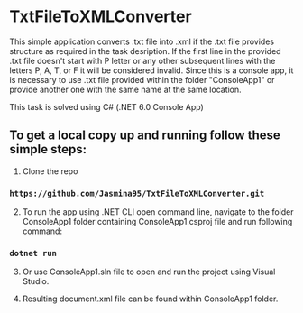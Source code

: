 # TxtFileToXMLConverter

This simple application converts .txt file into .xml if the .txt file provides structure as required in the task desription. If the first line in the provided .txt file doesn't start with P letter or any other subsequent lines with the letters P, A, T, or F it will be considered invalid. Since this is a console app, it is necessary to use .txt file provided within the folder "ConsoleApp1" or provide another one with the same name at the same location.

This task is solved using C# (.NET 6.0 Console App)

## To get a local copy up and running follow these simple steps:

1. Clone the repo

### `https://github.com/Jasmina95/TxtFileToXMLConverter.git`

2. To run the app using .NET CLI open command line, navigate to the folder ConsoleApp1 folder containing ConsoleApp1.csproj file and run following command:

### `dotnet run`

3. Or use ConsoleApp1.sln file to open and run the project using Visual Studio.

4. Resulting document.xml file can be found within ConsoleApp1 folder.
